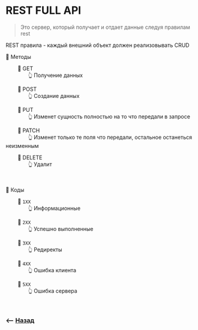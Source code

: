 # REST FULL API

> Это сервер, который получает и отдает данные следуя правилам rest

REST правила - каждый внешний объект должен реализовывать CRUD

💠 Методы  

&emsp;&emsp; 🔹 GET  
&emsp;&emsp;&emsp;&emsp; 👆 Получение данных

&emsp;&emsp; 🔹 POST  
&emsp;&emsp;&emsp;&emsp; 👆 Создание данных

&emsp;&emsp; 🔹 PUT  
&emsp;&emsp;&emsp;&emsp; 👆 Изменет сущность полностью на то что передали в запросе

&emsp;&emsp; 🔹 PATCH  
&emsp;&emsp;&emsp;&emsp; 👆 Изменет только те поля что передали, остальное останеться неизменным

&emsp;&emsp; 🔹 DELETE  
&emsp;&emsp;&emsp;&emsp; 👆 Удалит

<br>

💠 Коды 

&emsp;&emsp; 🔹 `1XX`  
&emsp;&emsp;&emsp;&emsp; 👆 Информационные

&emsp;&emsp; 🔹 `2XX`  
&emsp;&emsp;&emsp;&emsp; 👆 Успешно выполненные

&emsp;&emsp; 🔹 `3XX`  
&emsp;&emsp;&emsp;&emsp; 👆 Редиректы

&emsp;&emsp; 🔹 `4XX`  
&emsp;&emsp;&emsp;&emsp; 👆 Ошибка клиента

&emsp;&emsp; 🔹 `5XX`  
&emsp;&emsp;&emsp;&emsp; 👆 Ошибка сервера

<br>

### ⟵ **<a href="../../readme.md">Назад</a>**
    